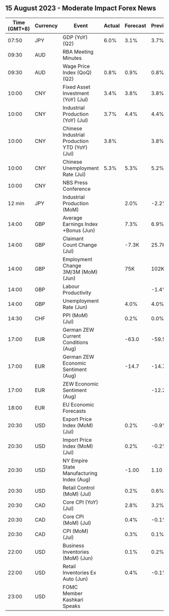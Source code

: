 ## 15 August 2023 - Moderate Impact Forex News

| Time (GMT+8) | Currency | Event | Actual | Forecast | Previous |
|------|----------|-------|--------|----------|----------|
| 07:50 | JPY | GDP (YoY) (Q2) | 6.0% | 3.1% | 3.7% |
| 09:30 | AUD | RBA Meeting Minutes |  |  |  |
| 09:30 | AUD | Wage Price Index (QoQ) (Q2) | 0.8% | 0.9% | 0.8% |
| 10:00 | CNY | Fixed Asset Investment (YoY) (Jul) | 3.4% | 3.8% | 3.8% |
| 10:00 | CNY | Industrial Production (YoY) (Jul) | 3.7% | 4.4% | 4.4% |
| 10:00 | CNY | Chinese Industrial Production YTD (YoY) (Jul) | 3.8% |  | 3.8% |
| 10:00 | CNY | Chinese Unemployment Rate (Jul) | 5.3% | 5.3% | 5.2% |
| 10:00 | CNY | NBS Press Conference |  |  |  |
| 12 min | JPY | Industrial Production (MoM) |  | 2.0% | -2.2% |
| 14:00 | GBP | Average Earnings Index +Bonus (Jun) |  | 7.3% | 6.9% |
| 14:00 | GBP | Claimant Count Change (Jul) |  | -7.3K | 25.7K |
| 14:00 | GBP | Employment Change 3M/3M (MoM) (Jun) |  | 75K | 102K |
| 14:00 | GBP | Labour Productivity |  |  | -1.4% |
| 14:00 | GBP | Unemployment Rate (Jun) |  | 4.0% | 4.0% |
| 14:30 | CHF | PPI (MoM) (Jul) |  | 0.2% | 0.0% |
| 17:00 | EUR | German ZEW Current Conditions (Aug) |  | -63.0 | -59.5 |
| 17:00 | EUR | German ZEW Economic Sentiment (Aug) |  | -14.7 | -14.7 |
| 17:00 | EUR | ZEW Economic Sentiment (Aug) |  |  | -12.2 |
| 18:00 | EUR | EU Economic Forecasts |  |  |  |
| 20:30 | USD | Export Price Index (MoM) (Jul) |  | 0.2% | -0.9% |
| 20:30 | USD | Import Price Index (MoM) (Jul) |  | 0.2% | -0.2% |
| 20:30 | USD | NY Empire State Manufacturing Index (Aug) |  | -1.00 | 1.10 |
| 20:30 | USD | Retail Control (MoM) (Jul) |  | 0.2% | 0.6% |
| 20:30 | CAD | Core CPI (YoY) (Jul) |  | 2.8% | 3.2% |
| 20:30 | CAD | Core CPI (MoM) (Jul) |  | 0.4% | -0.1% |
| 20:30 | CAD | CPI (MoM) (Jul) |  | 0.3% | 0.1% |
| 22:00 | USD | Business Inventories (MoM) (Jun) |  | 0.1% | 0.2% |
| 22:00 | USD | Retail Inventories Ex Auto (Jun) |  | 0.4% | -0.1% |
| 23:00 | USD | FOMC Member Kashkari Speaks |  |  |  |
